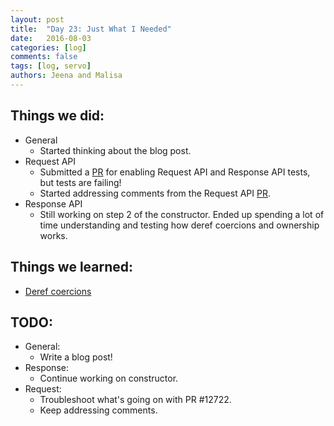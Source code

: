 ```yaml
---
layout: post
title:  "Day 23: Just What I Needed"
date:   2016-08-03
categories: [log]
comments: false
tags: [log, servo]
authors: Jeena and Malisa
---
```


## Things we did:
- General
    - Started thinking about the blog post.
- Request API
    - Submitted a [PR](https://github.com/servo/servo/pull/12722) for enabling Request API and Response API tests, but tests are failing!
    - Started addressing comments from the Request API [PR](https://github.com/servo/servo/pull/12700).
- Response API
    - Still working on step 2 of the constructor. Ended up spending a lot of time understanding and testing how deref coercions and ownership works.

## Things we learned:
- [Deref coercions](https://doc.rust-lang.org/book/deref-coercions.html)

## TODO:
- General:
    - Write a blog post!
- Response:
    - Continue working on constructor.
- Request:
    - Troubleshoot what's going on with PR #12722.
    - Keep addressing comments.
